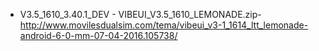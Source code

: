 * V3.5_1610_3.40.1_DEV - VIBEUI_V3.5_1610_LEMONADE.zip- http://www.movilesdualsim.com/tema/vibeui_v3-1_1614_ltt_lemonade-android-6-0-mm-07-04-2016.105738/
